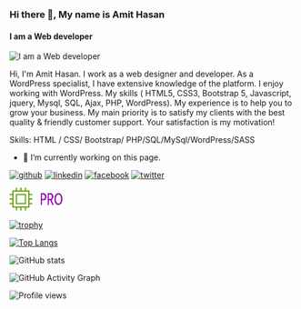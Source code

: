 ### Hi there 👋, My name is  Amit Hasan
#### I am a Web developer
![I am a Web developer](https://pbs.twimg.com/profile_banners/1517219742586912768/1661443546/600x200)

Hi,
I'm Amit Hasan. I work as a web designer and developer. As a WordPress specialist, I have extensive knowledge of the platform. I enjoy working with WordPress. My skills ( HTML5, CSS3, Bootstrap 5, Javascript, jquery, Mysql, SQL, Ajax, PHP, WordPress). My experience is to help you to grow your business. My main priority is to satisfy my clients with the best quality & friendly customer support.
Your satisfaction is my motivation!

Skills: HTML / CSS/ Bootstrap/ PHP/SQL/MySql/WordPress/SASS

- 🔭 I’m currently working on this page. 


[<img src='https://cdn.jsdelivr.net/npm/simple-icons@3.0.1/icons/github.svg' alt='github' height='40'>](https://github.com/coderamit01)  [<img src='https://cdn.jsdelivr.net/npm/simple-icons@3.0.1/icons/linkedin.svg' alt='linkedin' height='40'>](https://www.linkedin.com/in/procoderamit/)  [<img src='https://cdn.jsdelivr.net/npm/simple-icons@3.0.1/icons/facebook.svg' alt='facebook' height='40'>](https://www.facebook.com/procoderamit)  [<img src='https://cdn.jsdelivr.net/npm/simple-icons@3.0.1/icons/twitter.svg' alt='twitter' height='40'>](https://twitter.com/procoderamit)  

<a href='https://docs.github.com/en/developers'><img src='https://raw.githubusercontent.com/acervenky/animated-github-badges/master/assets/devbadge.gif' width='40' height='40'></a> <a href='https://github.com/pricing'><img src='https://raw.githubusercontent.com/acervenky/animated-github-badges/master/assets/pro.gif' width='40' height='40'></a> 

[![trophy](https://github-profile-trophy.vercel.app/?username=coderamit01)](https://github.com/ryo-ma/github-profile-trophy)

[![Top Langs](https://github-readme-stats.vercel.app/api/top-langs/?username=coderamit01)](https://github.com/anuraghazra/github-readme-stats)

![GitHub stats](https://github-readme-stats.vercel.app/api?username=coderamit01&show_icons=true&count_private=true)  

![GitHub Activity Graph](https://activity-graph.herokuapp.com/graph?username=coderamit01)  

![Profile views](https://gpvc.arturio.dev/coderamit01)  
